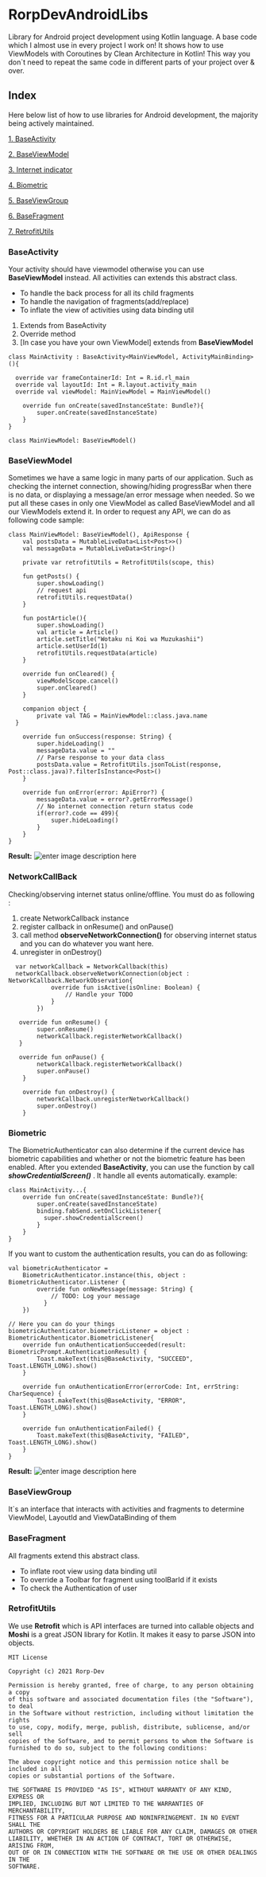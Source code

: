 # RorpDevAndroidLibs
Library for Android project development using Kotlin language. A base code which I almost use in every project I work on! It shows how to use ViewModels  with Coroutines by Clean Architecture in Kotlin! This way you don`t need to repeat the same code in different parts of your project over & over.
## Index
Here below list of how to use libraries for Android development, the majority being actively maintained.

[1. BaseActivity](https://github.com/Rorp-Dev/RorpDevAndroidLibs#BaseActivity)

[2. BaseViewModel](https://github.com/Rorp-Dev/RorpDevAndroidLibs#BaseViewModel)

[3. Internet indicator](https://github.com/Rorp-Dev/RorpDevAndroidLibs#NetworkCallBack)

[4. Biometric](https://github.com/Rorp-Dev/RorpDevAndroidLibs#Biometric)

[5. BaseViewGroup](https://github.com/Rorp-Dev/RorpDevAndroidLibs#BaseViewGroup)

[6. BaseFragment](https://github.com/Rorp-Dev/RorpDevAndroidLibs#BaseFragment)

[7. RetrofitUtils](https://github.com/Rorp-Dev/RorpDevAndroidLibs#RetrofitUtils)

### BaseActivity
Your activity should have viewmodel otherwise you can use **__BaseViewModel__** instead.
All activities can extends this abstract class.

-   To handle the back process for all its child fragments
-   To handle the navigation of fragments(add/replace)
-   To inflate the view of activities using data binding util

 1. Extends from BaseActivity
 2. Override method
 3. [In case you have your own ViewModel] extends from **__BaseViewModel__** 

```
class MainActivity : BaseActivity<MainViewModel, ActivityMainBinding>(){  
  
  override var frameContainerId: Int = R.id.rl_main  
  override val layoutId: Int = R.layout.activity_main  
  override val viewModel: MainViewModel = MainViewModel()
  
	override fun onCreate(savedInstanceState: Bundle?){
		super.onCreate(savedInstanceState)
	}
}
```

    class MainViewModel: BaseViewModel()

### BaseViewModel
Sometimes we have a same logic in many parts of our application. Such as checking the internet connection, showing/hiding progressBar when there is no data, or displaying a message/an error message when needed. So we put all these cases in only one ViewModel as called BaseViewModel and all our ViewModels extend it.
In order to request any API, we can do as following code sample:
```
class MainViewModel: BaseViewModel(), ApiResponse {  
    val postsData = MutableLiveData<List<Post>>()  
    val messageData = MutableLiveData<String>()  
  
    private var retrofitUtils = RetrofitUtils(scope, this)  
  
    fun getPosts() {  
        super.showLoading()  
        // request api
        retrofitUtils.requestData()  
    }  
  
    fun postArticle(){  
        super.showLoading()  
        val article = Article()  
        article.setTitle("Wotaku ni Koi wa Muzukashii")  
        article.setUserId(1)  
        retrofitUtils.requestData(article)  
    }  
  
    override fun onCleared() {  
        viewModelScope.cancel()  
        super.onCleared()  
    }  
  
    companion object {  
        private val TAG = MainViewModel::class.java.name  
  }  
  
    override fun onSuccess(response: String) {  
        super.hideLoading()  
        messageData.value = ""  
        // Parse response to your data class
		postsData.value = RetrofitUtils.jsonToList(response, Post::class.java)?.filterIsInstance<Post>()  
    }  
  
    override fun onError(error: ApiError?) {  
        messageData.value = error?.getErrorMessage()  
        // No internet connection return status code
        if(error?.code == 499){  
            super.hideLoading()  
        }  
    }  
}
```
**Result:**
![enter image description here](https://github.com/Rorp-Dev/RorpDevAndroidLibs/blob/main/screenshot/screenshot2.png?raw=true)

### NetworkCallBack
Checking/observing internet status online/offline. You must do as following : 
1. create NetworkCallback instance
2. register callback in onResume() and onPause()
3. call method **__observeNetworkConnection()__** for observing internet status and you can do whatever you want here.
3. unregister in onDestroy()
```
  var networkCallback = NetworkCallback(this)
  networkCallback.observeNetworkConnection(object : NetworkCallback.NetworkObservation{
            override fun isActive(isOnline: Boolean) {
                // Handle your TODO
            }
        })
        
   override fun onResume() {
        super.onResume()
        networkCallback.registerNetworkCallback()
   }
   
   override fun onPause() {
        networkCallback.registerNetworkCallback()
        super.onPause()
    }
    
    override fun onDestroy() {
        networkCallback.unregisterNetworkCallback()
        super.onDestroy()
    }
```
### Biometric
The BiometricAuthenticator can also determine if the current device has biometric capabilities and whether or not the biometric feature has been enabled. After you extended **__BaseActivity__**, you can use the function by call ***showCredentialScreen()*** . It handle all events automatically. example:
```
class MainActivity...{
	override fun onCreate(savedInstanceState: Bundle?){
		super.onCreate(savedInstanceState)
		binding.fabSend.setOnClickListener{  
		  super.showCredentialScreen()  
		}
	}
}
```
If you want to custom the authentication results, you can do as following:
```
val biometricAuthenticator =  
    BiometricAuthenticator.instance(this, object : BiometricAuthenticator.Listener {  
        override fun onNewMessage(message: String) {  
            // TODO: Log your message  
		  }  
	})
	
// Here you can do your things
biometricAuthenticator.biometricListener = object : BiometricAuthenticator.BiometricListener{  
    override fun onAuthenticationSucceeded(result: BiometricPrompt.AuthenticationResult) {  
        Toast.makeText(this@BaseActivity, "SUCCEED", Toast.LENGTH_LONG).show()  
    }  
  
    override fun onAuthenticationError(errorCode: Int, errString: CharSequence) {  
        Toast.makeText(this@BaseActivity, "ERROR", Toast.LENGTH_LONG).show()  
    }  
  
    override fun onAuthenticationFailed() {  
        Toast.makeText(this@BaseActivity, "FAILED", Toast.LENGTH_LONG).show()  
    }  
}
```
**Result:**
![enter image description here](https://github.com/Rorp-Dev/RorpDevAndroidLibs/blob/main/screenshot/screenshot1.jpg?raw=true)

### BaseViewGroup
It`s an interface that interacts with activities and fragments to determine ViewModel, LayoutId and ViewDataBinding of them

### BaseFragment
All fragments extend this abstract class.

-   To inflate root view using data binding util
-   To override a Toolbar for fragment using toolBarId if it exists
-   To check the Authentication of user

### RetrofitUtils
We use **Retrofit** which is API interfaces are turned into callable objects and **Moshi** is a great JSON library for Kotlin. It makes it easy to parse JSON into objects.

```
MIT License

Copyright (c) 2021 Rorp-Dev

Permission is hereby granted, free of charge, to any person obtaining a copy
of this software and associated documentation files (the "Software"), to deal
in the Software without restriction, including without limitation the rights
to use, copy, modify, merge, publish, distribute, sublicense, and/or sell
copies of the Software, and to permit persons to whom the Software is
furnished to do so, subject to the following conditions:
 
The above copyright notice and this permission notice shall be included in all
copies or substantial portions of the Software.
 
THE SOFTWARE IS PROVIDED "AS IS", WITHOUT WARRANTY OF ANY KIND, EXPRESS OR
IMPLIED, INCLUDING BUT NOT LIMITED TO THE WARRANTIES OF MERCHANTABILITY,
FITNESS FOR A PARTICULAR PURPOSE AND NONINFRINGEMENT. IN NO EVENT SHALL THE
AUTHORS OR COPYRIGHT HOLDERS BE LIABLE FOR ANY CLAIM, DAMAGES OR OTHER
LIABILITY, WHETHER IN AN ACTION OF CONTRACT, TORT OR OTHERWISE, ARISING FROM,
OUT OF OR IN CONNECTION WITH THE SOFTWARE OR THE USE OR OTHER DEALINGS IN THE
SOFTWARE.
```
